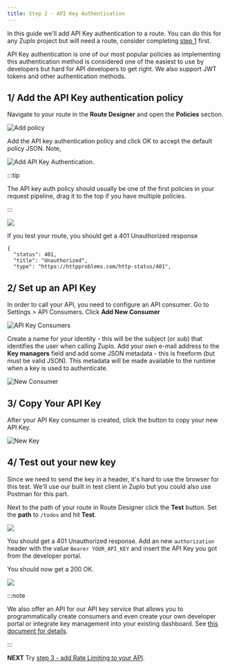 ```yaml
---
title: Step 2 - API Key Authentication
---
```


In this guide we'll add API Key authentication to a route. You can do this for
any Zuplo project but will need a route, consider completing
[step 1](./step-1-setup-basic-gateway.md) first.

API Key authentication is one of our most popular policies as implementing this
authentication method is considered one of the easiest to use by developers but
hard for API developers to get right. We also support JWT tokens and other
authentication methods.

## 1/ Add the API Key authentication policy

Navigate to your route in the **Route Designer** and open the **Policies**
section.

![Add policy](https://cdn.zuplo.com/assets/14b608c1-d95c-4b98-9ae8-16affad90eca.png)

Add the API key authentication policy and click OK to accept the default policy
JSON. Note,

![Add API Key Authentication](https://cdn.zuplo.com/assets/811a8152-9648-4377-a070-be6ec539a4d6.png).

:::tip

The API key auth policy should usually be one of the first policies in your
request pipeline, drag it to the top if you have multiple policies.

:::

![](https://cdn.zuplo.com/assets/8f698429-f265-40d9-99d7-156b28b7ef1b.gif)

If you test your route, you should get a 401 Unauthorized response

```
{
  "status": 401,
  "title": "Unauthorized",
  "type": "https://httpproblems.com/http-status/401",
```

## 2/ Set up an API Key

In order to call your API, you need to configure an API consumer. Go to
Settings > API Consumers. Click **Add New Consumer**

![API Key Consumers](https://cdn.zuplo.com/assets/a716aeeb-4355-45ff-a8ed-4c20d6644424.png)

Create a name for your identity - this will be the subject (or sub) that
identifies the user when calling Zuplo. Add your own e-mail address to the **Key
managers** field and add some JSON metadata - this is freeform (but must be
valid JSON). This metadata will be made available to the runtime when a key is
used to authenticate.

![New Consumer](https://cdn.zuplo.com/assets/71bee20e-eac7-4067-b1a3-50bc8267b330.png)

## 3/ Copy Your API Key

After your API Key consumer is created, click the button to copy your new API
Key.

![New Key](https://cdn.zuplo.com/assets/aa2561ec-f6b8-4a72-8005-95dfa1ff1970.png)

## 4/ Test out your new key

Since we need to send the key in a header, it's hard to use the browser for this
test. We'll use our built in test client in Zuplo but you could also use Postman
for this part.

Next to the path of your route in Route Designer click the **Test** button. Set
the **path** to `/todos` and hit **Test**.

![](https://cdn.zuplo.com/assets/c2db1247-eb72-474d-bfed-8b14b3b62b5e.png)

You should get a 401 Unauthorized response. Add an new `authorization` header
with the value `Bearer YOUR_API_KEY` and insert the API Key you got from the
developer portal.

You should now get a 200 OK.

![](https://cdn.zuplo.com/assets/87c03fc4-4525-43dd-8eb7-15808b545fef.png)

:::note

We also offer an API for our API key service that allows you to programmatically
create consumers and even create your own developer portal or integrate key
management into your existing dashboard. See
[this document for details](./api-key-api.md).

:::

**NEXT** Try
[step 3 - add Rate Limiting to your API](./step-3-add-rate-limiting.md).

